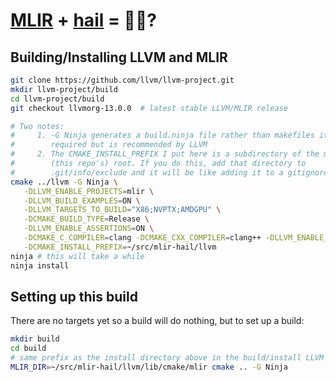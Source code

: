 # [MLIR](https://mlir.llvm.org) + [hail](https://hail.is) = 🚀🧬?

## Building/Installing LLVM and MLIR

```sh
git clone https://github.com/llvm/llvm-project.git
mkdir llvm-project/build
cd llvm-project/build
git checkout llvmorg-13.0.0  # latest stable LLVM/MLIR release

# Two notes:
#     1. -G Ninja generates a build.ninja file rather than makefiles it's not
#        required but is recommended by LLVM
#     2. The CMAKE_INSTALL_PREFIX I put here is a subdirectory of the mlir-hail
#        (this repo's) root. If you do this, add that directory to
#        .git/info/exclude and it will be like adding it to a gitignore
cmake ../llvm -G Ninja \
   -DLLVM_ENABLE_PROJECTS=mlir \
   -DLLVM_BUILD_EXAMPLES=ON \
   -DLLVM_TARGETS_TO_BUILD="X86;NVPTX;AMDGPU" \
   -DCMAKE_BUILD_TYPE=Release \
   -DLLVM_ENABLE_ASSERTIONS=ON \
   -DCMAKE_C_COMPILER=clang -DCMAKE_CXX_COMPILER=clang++ -DLLVM_ENABLE_LLD=ON \
   -DCMAKE_INSTALL_PREFIX=~/src/mlir-hail/llvm
ninja # this will take a while
ninja install
```

## Setting up this build

There are no targets yet so a build will do nothing, but to set up a build:

```sh
mkdir build
cd build
# same prefix as the install directory above in the build/install LLVM
MLIR_DIR=~/src/mlir-hail/llvm/lib/cmake/mlir cmake .. -G Ninja
```

